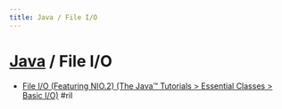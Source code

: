 ```yaml
---
title: Java / File I/O
---
```

# [Java](java.md) / File I/O

  - [File I/O \(Featuring NIO\.2\) \(The Java™ Tutorials > Essential Classes > Basic I/O\)](https://docs.oracle.com/javase/tutorial/essential/io/fileio.html) #ril
